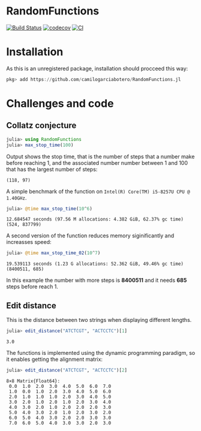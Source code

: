 # RandomFunctions

[![Build Status](https://travis-ci.com/camilogarciabotero/RandomFunctions.jl.svg?branch=main)](https://travis-ci.com/camilogarciabotero/RandomFunctions.jl)
[![codecov](https://codecov.io/gh/camilogarciabotero/RandomFunctions.jl/branch/main/graph/badge.svg?token=4oLhs2LF6D)](https://codecov.io/gh/camilogarciabotero/RandomFunctions.jl)
[![CI](https://github.com/camilogarciabotero/RandomFunctions.jl/actions/workflows/CI.yml/badge.svg)](https://github.com/camilogarciabotero/RandomFunctions.jl/actions/workflows/CI.yml)
# Installation

As this is an unregistered package, installation should procceed this way:

```jl
pkg> add https://github.com/camilogarciabotero/RandomFunctions.jl
```
# Challenges and code
## Collatz conjecture

```jl
julia> using RandomFunctions
julia> max_stop_time(100)
```
Output shows the stop time, that is the number of steps that a number make before reaching 1, and the associated number number between 1 and 100 that has the largest number of steps:
```
(118, 97)
```
A simple benchmark of the function on `Intel(R) Core(TM) i5-8257U CPU @ 1.40GHz`.
```jl
julia> @time max_stop_time(10^6)
```
```
12.684547 seconds (97.56 M allocations: 4.382 GiB, 62.37% gc time)
(524, 837799)
```
A second version of the function reduces memory siginificantly and increasses speed:
```jl
julia> @time max_stop_time_02(10^7)
```
```
19.539113 seconds (1.23 G allocations: 52.362 GiB, 49.46% gc time)
(8400511, 685)
```
In this example the number with more steps is **8400511** and it needs **685** steps before reach 1.

## Edit distance

This is the distance between two strings when displaying different lengths.
```jl
julia> edit_distance("ATCTCGT", "ACTCCTC")[1]
```
```
3.0
```
The functions is implemented using the dynamic programming paradigm, so it enables getting the alignment matrix:
```jl
julia> edit_distance("ATCTCGT", "ACTCCTC")[2]
```
```
8×8 Matrix{Float64}:
 0.0  1.0  2.0  3.0  4.0  5.0  6.0  7.0
 1.0  0.0  1.0  2.0  3.0  4.0  5.0  6.0
 2.0  1.0  1.0  1.0  2.0  3.0  4.0  5.0
 3.0  2.0  1.0  2.0  1.0  2.0  3.0  4.0
 4.0  3.0  2.0  1.0  2.0  2.0  2.0  3.0
 5.0  4.0  3.0  2.0  1.0  2.0  3.0  2.0
 6.0  5.0  4.0  3.0  2.0  2.0  3.0  3.0
 7.0  6.0  5.0  4.0  3.0  3.0  2.0  3.0
```